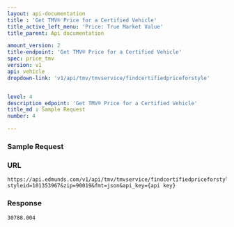 ```yaml
---
layout: api-documentation
title : 'Get TMV® Price for a Certified Vehicle'
title_active_left_menu: 'Price: True Market Value'
title_parent: Api documentation

amount_version: 2
title-endpoint: 'Get TMV® Price for a Certified Vehicle'
spec: price_tmv
version: v1
api: vehicle
dropdown-link: 'v1/api/tmv/tmvservice/findcertifiedpriceforstyle'


level: 4
description_edpoint: 'Get TMV® Price for a Certified Vehicle'
title_md : Sample Request
number: 4

---
```


### Sample Request

### URL

	https://api.edmunds.com/v1/api/tmv/tmvservice/findcertifiedpriceforstyle?styleid=101353967&zip=90019&fmt=json&api_key={api key}
	
### Response

	30788.004
